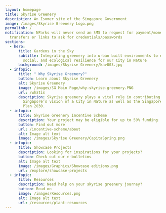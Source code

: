 ```yaml
---
layout: homepage
title: Skyrise Greenery
description: An Isomer site of the Singapore Government
image: /images/Skyrise Greenery Logo.png
permalink: /
notification: NParks will never send an SMS to request for payment/money
  transfers or links to ask for credentials/passwords
sections:
  - hero:
      title: Gardens in the Sky
      subtitle: Integrating greenery into urban built environments to enhance climate,
        social, and ecological resilience for our City in Nature
      background: /images/Skyrise Greenery/kav003.jpg
  - infopic:
      title: " Why Skyrise Greenery?"
      button: Learn about Skyrise Greenery
      alt: Skyrise Greenery
      image: /images/SG Main Page/why-skyrise-greenery.PNG
      url: /whatis
      description: Skyrise greenery plays a vital role in contributing towards
        Singapore’s vision of a City in Nature as well as the Singapore Green
        Plan 2030.
  - infopic:
      title: Skyrise Greenery Incentive Scheme
      description: Your project may be eligible for up to 50% funding
      button: Find out more
      url: /incentive-scheme/about
      alt: Image alt text
      image: /images/Skyrise Greenery/CapitaSpring.png
  - infopic:
      title: Showcase Projects
      description: Looking for inspirations for your projects?
      button: Check out our e-bulletins
      alt: Image alt text
      image: /images/Graphics/Showcase editions.png
      url: /explore/showcase-projects
  - infopic:
      title: Resources
      description: Need help on your skyrise greenery journey?
      button: Read on
      image: /images/Resources.png
      alt: Image alt text
      url: /resources/plant-resources
---
```

